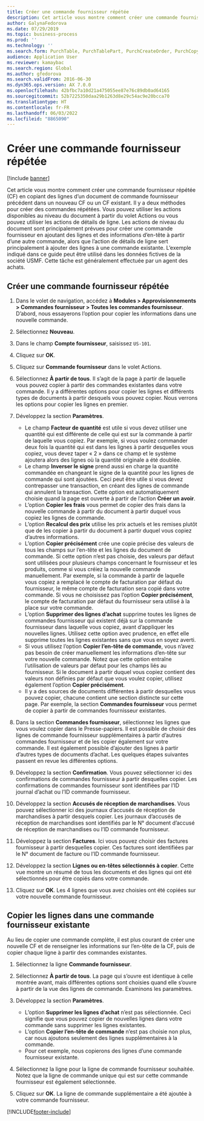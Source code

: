 ```yaml
---
title: Créer une commande fournisseur répétée
description: Cet article vous montre comment créer une commande fournisseur répétée (CF) en copiant des lignes d’un document de commande fournisseur précédent dans un nouveau CF ou un CF existant.
author: GalynaFedorova
ms.date: 07/29/2019
ms.topic: business-process
ms.prod: ''
ms.technology: ''
ms.search.form: PurchTable, PurchTablePart, PurchCreateOrder, PurchCopying
audience: Application User
ms.reviewer: kamaybac
ms.search.region: Global
ms.author: gfedorova
ms.search.validFrom: 2016-06-30
ms.dyn365.ops.version: AX 7.0.0
ms.openlocfilehash: 42bfbc7a10d21a475055ee87e76c89db0ad64165
ms.sourcegitcommit: 52b7225350daa29b1263d8e29c54ac9e20bcca70
ms.translationtype: HT
ms.contentlocale: fr-FR
ms.lasthandoff: 06/03/2022
ms.locfileid: "8865090"
---
```

# <a name="create-a-repeat-purchase-order"></a>Créer une commande fournisseur répétée

[!include [banner](../../includes/banner.md)]

Cet article vous montre comment créer une commande fournisseur répétée (CF) en copiant des lignes d’un document de commande fournisseur précédent dans un nouveau CF ou un CF existant. Il y a deux méthodes pour créer des commandes répétées. Vous pouvez utiliser les actions disponibles au niveau du document à partir du volet Actions ou vous pouvez utiliser les actions de détails de ligne. Les actions de niveau du document sont principalement prévues pour créer une commande fournisseur en ajoutant des lignes et des informations d’en-tête à partir d’une autre commande, alors que l’action de détails de ligne sert principalement à ajouter des lignes à une commande existante. L’exemple indiqué dans ce guide peut être utilisé dans les données fictives de la société USMF. Cette tâche est généralement effectuée par un agent des achats.


## <a name="create-a-new-repeat-purchase-order"></a>Créer une commande fournisseur répétée
1. Dans le volet de navigation, accédez à **Modules > Approvisionnements > Commandes fournisseur > Toutes les commandes fournisseur**. D’abord, nous essayerons l’option pour copier les informations dans une nouvelle commande.  
2. Sélectionnez **Nouveau**.
3. Dans le champ **Compte fournisseur**, saisissez `US-101`.
4. Cliquez sur **OK**.
5. Cliquez sur **Commande fournisseur** dans le volet Actions.
6. Sélectionnez **À partir de tous**. Il s’agit de la page à partir de laquelle vous pouvez copier à partir des commandes existantes dans votre commande. Il y a différentes options pour copier les lignes et différents types de documents à partir desquels vous pouvez copier. Nous verrons les options pour copier les lignes en premier. 
7. Développez la section **Paramètres**.

    - Le champ **Facteur de quantité** est utile si vous devez utiliser une quantité qui est différente de celle qui est sur la commande à partir de laquelle vous copiez. Par exemple, si vous voulez commander deux fois la quantité qui est dans les lignes à partir desquelles vous copiez, vous devez taper « 2 » dans ce champ et le système ajoutera alors des lignes où la quantité originale a été doublée.  
    - Le champ **Inverser le signe** prend aussi en charge la quantité commandée en changeant le signe de la quantité pour les lignes de commande qui sont ajoutées. Ceci peut être utile si vous devez contrepasser une transaction, en créant des lignes de commande qui annulent la transaction. Cette option est automatiquement choisie quand la page est ouverte à partir de l’action **Créer un avoir**.  
    - L’option **Copier les frais** vous permet de copier des frais dans la nouvelle commande à partir du document à partir duquel vous copiez les lignes de commande.  
    - L’option **Recalcul des prix** utilise les prix actuels et les remises plutôt que de les copier à partir du document à partir duquel vous copiez d’autres informations.  
    - L’option **Copier précisément** crée une copie précise des valeurs de tous les champs sur l’en-tête et les lignes du document de commande. Si cette option n’est pas choisie, des valeurs par défaut sont utilisées pour plusieurs champs concernant le fournisseur et les produits, comme si vous créiez la nouvelle commande manuellement. Par exemple, si la commande à partir de laquelle vous copiez a remplacé le compte de facturation par défaut du fournisseur, le même compte de facturation sera copié dans votre commande. Si vous ne choisissez pas l’option **Copier précisément**, le compte de facturation par défaut du fournisseur sera utilisé à la place sur votre commande.  
    - L’option **Supprimer des lignes d’achat** supprime toutes les lignes de commandes fournisseur qui existent déjà sur la commande fournisseur dans laquelle vous copiez, avant d’appliquer les nouvelles lignes. Utilisez cette option avec prudence, en effet elle supprime toutes les lignes existantes sans que vous en soyez averti.  
    - Si vous utilisez l’option **Copier l’en-tête de commande**, vous n’avez pas besoin de créer manuellement les informations d’en-tête sur votre nouvelle commande. Notez que cette option entraîne l’utilisation de valeurs par défaut pour les champs liés au fournisseur. Si le document à partir duquel vous copiez contient des valeurs non définies par défaut que vous voulez copier, utilisez également l’option **Copier précisément**.   
    - Il y a des sources de documents différentes à partir desquelles vous pouvez copier, chacune contient une section distincte sur cette page. Par exemple, la section **Commandes fournisseur** vous permet de copier à partir de commandes fournisseur existantes.  

8. Dans la section **Commandes fournisseur**, sélectionnez les lignes que vous voulez copier dans le Presse-papiers. Il est possible de choisir des lignes de commande fournisseur supplémentaires à partir d’autres commandes fournisseur et de les copier également sur votre commande. Il est également possible d’ajouter des lignes à partir d’autres types de documents d’achat. Les quelques étapes suivantes passent en revue les différentes options.  
9. Développez la section **Confirmation**. Vous pouvez sélectionner ici des confirmations de commandes fournisseur à partir desquelles copier. Les confirmations de commandes fournisseur sont identifiées par l’ID journal d’achat ou l’ID commande fournisseur.  
10. Développez la section **Accusés de réception de marchandises**. Vous pouvez sélectionner ici des journaux d’accusés de réception de marchandises à partir desquels copier. Les journaux d’accusés de réception de marchandises sont identifiés par le N° document d’accusé de réception de marchandises ou l’ID commande fournisseur.   
11. Développez la section **Factures**. Ici vous pouvez choisir des factures fournisseur à partir desquelles copier. Ces factures sont identifiées par le N° document de facture ou l’ID commande fournisseur.   
12. Développez la section **Lignes ou en-têtes sélectionnés à copier**. Cette vue montre un résumé de tous les documents et des lignes qui ont été sélectionnés pour être copiés dans votre commande.   
13. Cliquez sur **OK**. Les 4 lignes que vous avez choisies ont été copiées sur votre nouvelle commande fournisseur.   

## <a name="copy-lines-to-an-existing-purchase-order"></a>Copier les lignes dans une commande fournisseur existante  

Au lieu de copier une commande complète, il est plus courant de créer une nouvelle CF et de renseigner les informations sur l’en-tête de la CF, puis de copier chaque ligne à partir des commandes existantes.  

1. Sélectionnez la ligne **Commande fournisseur**.
2. Sélectionnez **À partir de tous**. La page qui s’ouvre est identique à celle montrée avant, mais différentes options sont choisies quand elle s’ouvre à partir de la vue des lignes de commande. Examinons les paramètres.   
3. Développez la section **Paramètres**.

    - L’option **Supprimer les lignes d’achat** n’est pas sélectionnée. Ceci signifie que vous pouvez copier de nouvelles lignes dans votre commande sans supprimer les lignes existantes.   
    - L’option **Copier l’en-tête de commande** n’est pas choisie non plus, car nous ajoutons seulement des lignes supplémentaires à la commande.   
    - Pour cet exemple, nous copierons des lignes d’une commande fournisseur existante.   

4. Sélectionnez la ligne pour la ligne de commande fournisseur souhaitée. Notez que la ligne de commande unique qui est sur cette commande fournisseur est également sélectionnée.  
5. Cliquez sur **OK**. La ligne de commande supplémentaire a été ajoutée à votre commande fournisseur.  



[!INCLUDE[footer-include](../../../includes/footer-banner.md)]